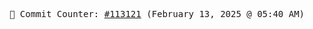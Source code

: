 <p align="center">
    <samp>
        📮 Commit Counter: <a href="https://github.com/Javascript-void0/Javascript-void0/commits/main">#113121</a> (February 13, 2025 @ 05:40 AM)
    </samp>
</p>